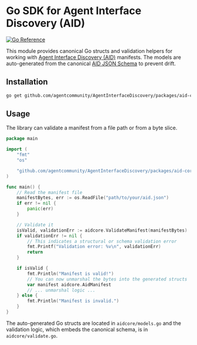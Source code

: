 # Go SDK for Agent Interface Discovery (AID)

[![Go Reference](https://pkg.go.dev/badge/github.com/agentcommunity/AgentInterfaceDiscovery/packages/aid-core-go/aidcore.svg)](https://pkg.go.dev/github.com/agentcommunity/AgentInterfaceDiscovery/packages/aid-core-go/aidcore)

This module provides canonical Go structs and validation helpers for working with [Agent Interface Discovery (AID)](https://github.com/agentcommunity/AgentInterfaceDiscovery) manifests. The models are auto-generated from the canonical [AID JSON Schema](https://github.com/agentcommunity/AgentInterfaceDiscovery/blob/main/packages/aid-schema/aid.schema.json) to prevent drift.

## Installation

```sh
go get github.com/agentcommunity/AgentInterfaceDiscovery/packages/aid-core-go/aidcore
```

## Usage

The library can validate a manifest from a file path or from a byte slice.

```go
package main

import (
	"fmt"
	"os"

	"github.com/agentcommunity/AgentInterfaceDiscovery/packages/aid-core-go/aidcore"
)

func main() {
	// Read the manifest file
	manifestBytes, err := os.ReadFile("path/to/your/aid.json")
	if err != nil {
		panic(err)
	}

	// Validate it
	isValid, validationErr := aidcore.ValidateManifest(manifestBytes)
	if validationErr != nil {
		// This indicates a structural or schema validation error
		fmt.Printf("Validation error: %v\n", validationErr)
		return
	}

	if isValid {
		fmt.Println("Manifest is valid!")
		// You can now unmarshal the bytes into the generated structs
		var manifest aidcore.AidManifest
		// ... unmarshal logic ...
	} else {
		fmt.Println("Manifest is invalid.")
	}
}
```

The auto-generated Go structs are located in `aidcore/models.go` and the validation logic, which embeds the canonical schema, is in `aidcore/validate.go`. 